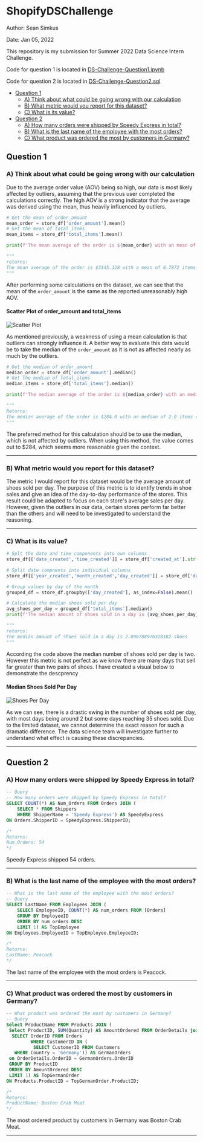 
# ShopifyDSChallenge

Author: Sean Simkus

Date: Jan 05, 2022

This repository is my submission for Summer 2022 Data Science Intern Challenge.

Code for question 1 is located in [DS-Challenge-Question1.ipynb](https://github.com/seansimkus/Shopify-Challange/blob/main/DS-Challenge-Question1.ipynb)

Code for question 2 is located in [DS-Challenge-Question2.sql](https://github.com/seansimkus/Shopify-Challange/blob/main/DS-Challenge-Question2.sql)

- [Question 1](#question-1)
  - [A) Think about what could be going wrong with our calculation](#a-think-about-what-could-be-going-wrong-with-our-calculation)
  - [B) What metric would you report for this dataset?](#b-what-metric-would-you-report-for-this-dataset)
  - [C) What is its value?](#c-what-is-its-value)
- [Question 2](#question-2)
  - [A) How many orders were shipped by Speedy Express in total?](#a-how-many-orders-were-shipped-by-speedy-express-in-total)
  - [B) What is the last name of the employee with the most orders?](#b-what-is-the-last-name-of-the-employee-with-the-most-orders)
  - [C) What product was ordered the most by customers in Germany?](#c-what-product-was-ordered-the-most-by-customers-in-germany)

## Question 1

### A) Think about what could be going wrong with our calculation

Due to the average order value (AOV) being so high, our data is most likely affected by outliers, assuming that the previous user completed the calculations correctly. The high AOV is a strong indicator that the average was derived using the mean, thus heavily influenced by outliers.

```python
# Get the mean of order_amount
mean_order = store_df['order_amount'].mean()
# Get the mean of total_items
mean_items = store_df['total_items'].mean()

print(f'The mean average of the order is ${mean_order} with an mean of {mean_items} items sold')

""" 
returns:
The mean average of the order is $3145.128 with a mean of 8.7872 items sold
"""
```

  After performing some calculations on the dataset, we can see that the mean of the `order_amount` is the same as the reported unreasonably high AOV.

#### Scatter Plot of order_amount and total_items

  ![Scatter Plot](https://github.com/seansimkus/Shopify-Challenge/blob/main/scatterplot.jpeg "Scatter Plot")

  As mentioned previously, a weakness of using a mean calculation is that outliers can strongly influence it. A better way to evaluate this data would be to take the median of the `order_amount` as it is not as affected nearly as much by the outliers.

  ```python
  # Get the median of order_amount
median_order = store_df['order_amount'].median()
# Get the median of total_items
median_items = store_df['total_items'].median()

print(f'The median average of the order is ${median_order} with an median of {median_items} items sold')

"""
Returns:
The median average of the order is $284.0 with an median of 2.0 items sold
"""
```

The preferred method for this calculation should be to use the median, which is not affected by outliers. When using this method, the value comes out to $284, which seems more reasonable given the context.

---

### B) What metric would you report for this dataset?

The metric I would report for this dataset would be the average amount of shoes sold per day. The purpose of this metric is to identify trends in shoe sales and give an idea of the day-to-day performance of the stores. This result could be adapted to focus on each store's average sales per day. However, given the outliers in our data, certain stores perform far better than the others and will need to be investigated to understand the reasoning.

---

### C) What is its value?

```python
# Splt the date and time components into own columns
store_df[['date_created','time_created']] = store_df['created_at'].str.split(' ',1,expand = True)

# Split date compnents into individual columns
store_df[['year_created','month_created','day_created']] = store_df['date_created'].str.split('-', expand=True)

# Group values by day of the month
grouped_df = store_df.groupby(['day_created'], as_index=False).mean()

# Calculate the median shoes sold per day
avg_shoes_per_day = grouped_df['total_items'].median()
print(f'The median amount of shoes sold in a day is {avg_shoes_per_day} shoes')

"""
returns:
The median amount of shoes sold in a day is 2.096788976328182 shoes
"""
```

According the code above the median number of shoes sold per day is two. However this metric is not perfect as we know there are many days that sell far greater than two pairs of shoes. I have created a visual below to demonstrate the descprency

#### Median Shoes Sold Per Day

![Shoes Per Day](https://github.com/seansimkus/Shopify-Challenge/blob/main/ShoesPerDay.jpeg "Shoes Per Day Bar Chart")

As we can see, there is a drastic swing in the number of shoes sold per day, with most days being around 2 but some days reaching 35 shoes sold. Due to the limited dataset, we cannot determine the exact reason for such a dramatic difference. The data science team will investigate further to understand what effect is causing these discrepancies.

---

## Question 2

### A) How many orders were shipped by Speedy Express in total?

```SQL
-- Query
-- How many orders were shipped by Speedy Express in total?
SELECT COUNT(*) AS Num_Orders FROM Orders JOIN (
    SELECT * FROM Shippers
    WHERE ShipperName = 'Speedy Express') AS SpeedyExpress
ON Orders.ShipperID = SpeedyExpress.ShipperID;

/*
Returns:
Num_Orders: 54
*/
```

Speedy Express shipped 54 orders.

---

### B) What is the last name of the employee with the most orders?

```SQL
-- What is the last name of the employee with the most orders?
-- Query
SELECT LastName FROM Employees JOIN (
    SELECT EmployeeID, COUNT(*) AS num_orders FROM [Orders]
    GROUP BY EmployeeID
    ORDER BY num_orders DESC
    LIMIT 1) AS TopEmployee
ON Employees.EmployeeID = TopEmployee.EmployeeID;

/*
Returns:
LastName: Peacock
*/
```

The last name of the employee with the most orders is Peacock.

---

### C) What product was ordered the most by customers in Germany?

```SQL
-- What product was ordered the most by customers in Germany?
-- Query
Select ProductName FROM Products JOIN (
 Select ProductID, SUM(Quantity) AS AmountOrdered FROM OrderDetails join (
  SELECT OrderID FROM Orders 
         WHERE CustomerID IN (
          SELECT CustomerID FROM Customers
   WHERE Country = 'Germany')) AS GermanOrders
 on OrderDetails.OrderID = GermanOrders.OrderID
 GROUP BY ProductID
 ORDER BY AmountOrdered DESC
 LIMIT 1) AS TopGermanOrder
ON Products.ProductID = TopGermanOrder.ProductID;

/*
Returns:
ProductName: Boston Crab Meat
*/
```

The most ordered product by customers in Germany was Boston Crab Meat.

---
